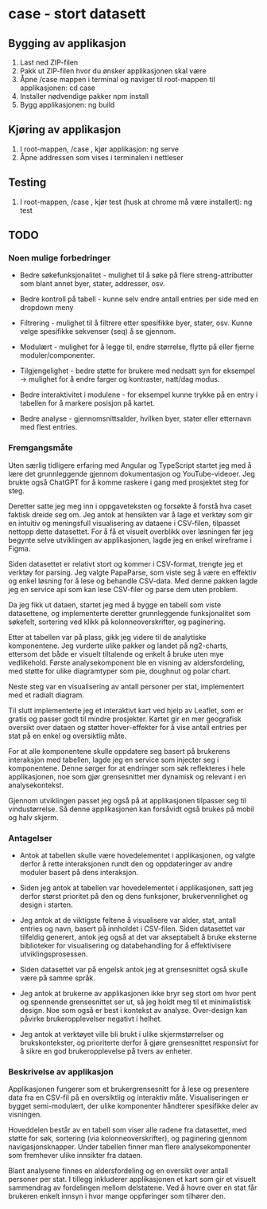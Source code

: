 # case - stort datasett

## Bygging av applikasjon
1. Last ned ZIP-filen
2. Pakk ut ZIP-filen hvor du ønsker applikasjonen skal være
3. Åpne /case mappen i terminal og naviger til root-mappen til applikasjonen:
    cd case
4. Installer nødvendige pakker
    npm install
5. Bygg applikasjonen:
    ng build

## Kjøring av applikasjon
1. I root-mappen, /case , kjør applikasjon:
    ng serve
2. Åpne addressen som vises i terminalen i nettleser

## Testing
1. I root-mappen, /case , kjør test (husk at chrome må være installert):
    ng test

## TODO

### Noen mulige forbedringer
* Bedre søkefunksjonalitet - mulighet til å søke på flere streng-attributter som blant annet byer, stater, addresser, osv.

* Bedre kontroll på tabell - kunne selv endre antall entries per side med en dropdown meny

* Filtrering - mulighet til å filtrere etter spesifikke byer, stater, osv. Kunne velge spesifikke sekvenser (seq) å se gjennom.

* Modulært - mulighet for å legge til, endre størrelse, flytte på eller fjerne moduler/componenter.

* Tilgjengelighet - bedre støtte for brukere med nedsatt syn for eksempel -> mulighet for å endre farger og kontraster, natt/dag modus.

* Bedre interaktivitet i modulene - for eksempel kunne trykke på en entry i tabellen for å markere posisjon på kartet.

* Bedre analyse - gjennomsnittsalder, hvilken byer, stater eller etternavn med flest entries.

### Fremgangsmåte

Uten særlig tidligere erfaring med Angular og TypeScript startet jeg med å lære det grunnleggende gjennom dokumentasjon og YouTube-videoer. Jeg brukte også ChatGPT for å komme raskere i gang med prosjektet steg for steg.

Deretter satte jeg meg inn i oppgaveteksten og forsøkte å forstå hva caset faktisk dreide seg om. Jeg antok at hensikten var å lage et verktøy som gir en intuitiv og meningsfull visualisering av dataene i CSV-filen, tilpasset nettopp dette datasettet. For å få et visuelt overblikk over løsningen før jeg begynte selve utviklingen av applikasjonen, lagde jeg en enkel wireframe i Figma.

Siden datasettet er relativt stort og kommer i CSV-format, trengte jeg et verktøy for parsing. Jeg valgte PapaParse, som viste seg å være en effektiv og enkel løsning for å lese og behandle CSV-data. Med denne pakken lagde jeg en service api som kan lese CSV-filer og parse dem uten problem.

Da jeg fikk ut dataen, startet jeg med å bygge en tabell som viste datasettene, og implementerte deretter grunnleggende funksjonalitet som søkefelt, sortering ved klikk på kolonneoverskrifter, og paginering.

Etter at tabellen var på plass, gikk jeg videre til de analytiske komponentene. Jeg vurderte ulike pakker og landet på ng2-charts, ettersom det både er visuelt tiltalende og enkelt å bruke uten mye vedlikehold. Første analysekomponent ble en visning av aldersfordeling, med støtte for ulike diagramtyper som pie, doughnut og polar chart.

Neste steg var en visualisering av antall personer per stat, implementert med et radialt diagram.

Til slutt implementerte jeg et interaktivt kart ved hjelp av Leaflet, som er gratis og passer godt til mindre prosjekter. Kartet gir en mer geografisk oversikt over dataen og støtter hover-effekter for å vise antall entries per stat på en enkel og oversiktlig måte.

For at alle komponentene skulle oppdatere seg basert på brukerens interaksjon med tabellen, lagde jeg en service som injecter seg i komponentene. Denne sørger for at endringer som søk reflekteres i hele applikasjonen, noe som gjør grensesnittet mer dynamisk og relevant i en analysekontekst.

Gjennom utviklingen passet jeg også på at applikasjonen tilpasser seg til vindustørrelse. Så denne applikasjonen kan forsåvidt også brukes på mobil og halv skjerm.

### Antagelser
* Antok at tabellen skulle være hovedelementet i applikasjonen, og valgte derfor å rette interaksjonen rundt den og oppdateringer av andre moduler basert på dens interaksjon.

* Siden jeg antok at tabellen var hovedelementet i applikasjonen, satt jeg derfor størst prioritet på den og dens funksjoner, brukervennlighet og design i starten.

* Jeg antok at de viktigste feltene å visualisere var alder, stat, antall entries og navn, basert på innholdet i CSV-filen. Siden datasettet var tilfeldig generert, antok jeg også at det var akseptabelt å bruke eksterne biblioteker for visualisering og databehandling for å effektivisere utviklingsprosessen.

* Siden datasettet var på engelsk antok jeg at grensesnittet også skulle være på samme språk.

* Jeg antok at brukerne av applikasjonen ikke bryr seg stort om hvor pent og spennende grensesnittet ser ut, så jeg holdt meg til et minimalistisk design. Noe som også er best i kontekst av analyse. Over-design kan påvirke brukeropplevelser negativt i helhet.

* Jeg antok at verktøyet ville bli brukt i ulike skjermstørrelser og brukskontekster, og prioriterte derfor å gjøre grensesnittet responsivt for å sikre en god brukeropplevelse på tvers av enheter.

### Beskrivelse av applikasjon
Applikasjonen fungerer som et brukergrensesnitt for å lese og presentere data fra en CSV-fil på en oversiktlig og interaktiv måte. Visualiseringen er bygget semi-modulært, der ulike komponenter håndterer spesifikke deler av visningen.

Hoveddelen består av en tabell som viser alle radene fra datasettet, med støtte for søk, sortering (via kolonneoverskrifter), og paginering gjennom navigasjonsknapper. Under tabellen finner man flere analysekomponenter som fremhever ulike innsikter fra dataen.

Blant analysene finnes en aldersfordeling og en oversikt over antall personer per stat. I tillegg inkluderer applikasjonen et kart som gir et visuelt sammendrag av fordelingen mellom delstatene. Ved å hovre over en stat får brukeren enkelt innsyn i hvor mange oppføringer som tilhører den.

